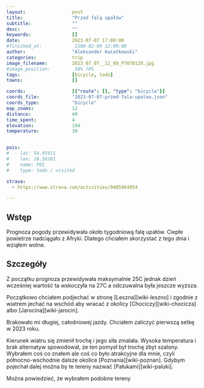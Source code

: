 ```yaml
---
layout:                 post
title:                  "Przed falą upałów"
subtitle:               ""
desc:                   ""
keywords:               []
date:                   2023-07-07 17:00:00
#finished_at:            2100-02-09 12:00:00
author:                 "Aleksander Kwiatkowski"
categories:             trip
image_filename:         2023_07_07__12_09_P7070128.jpg
#image_position:         50% 70%
tags:                   [bicycle, todo]
towns:                  []

coords:                 [{"route": [], "type": "bicycle"}]
coords_file:            "2023-07-07-przed-fala-upalow.json"
coords_type:            "bicycle"
map_zooms:              12
distance:               49
time_spent:             4
elevation:              194
temperature:            30


pois:
#  - lat: 54.45911
#    lon: 18.56281
#    name: POI
#    type: todo / visited

strava:
  - https://www.strava.com/activities/9405964054

---
```


## Wstęp

Prognoza pogody przewidywała około tygodniową falę upałów. Ciepłe powietrze
nadciągało z Afryki. Dlatego chciałem skorzystać z tego dnia i wziąłem wolne.

## Szczegóły

Z początku prognoza przewidywała maksymalnie 25C jednak dzień wcześniej
wartość ta wskoczyła na 27C a odczuwalna była jeszcze wyższa.

Początkowo chciałem podjechać w stronę [Leszna][wiki-leszno]
i zgodnie z wiatrem jechać na wschód aby wracać z okolicy
[Chociczy][wiki-chocicza] albo [Jarocina][wiki-jarocin].

Brakowało mi długiej, całodniowej jazdy. Chciałem zaliczyć pierwszą
setkę w 2023 roku.

Kierunek wiatru się zmienił trochę i jego siła zmalała. Wysoka temperatura
i brak alternatyw spowodował, że ten pomysł był trochę zbyt szalony.
Wybrałem coś co znałem ale coś co było atrakcyjne dla mnie, czyli
północno-wschodnie dalsze okolice [Poznania][wiki-poznan].
Gdybym pojechał dalej można by te tereny nazwać [Pałukami][wiki-paluki].

Można powiedzieć, że wybrałem podobne tereny
